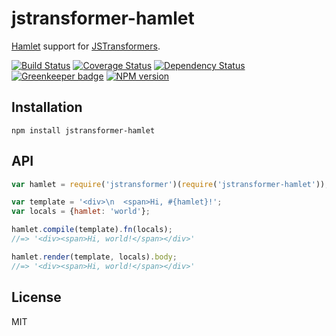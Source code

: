 # jstransformer-hamlet

[Hamlet](https://github.com/gregwebs/hamlet.js) support for [JSTransformers](http://github.com/jstransformers).

[![Build Status](https://img.shields.io/travis/jstransformers/jstransformer-hamlet/master.svg)](https://travis-ci.org/jstransformers/jstransformer-hamlet)
[![Coverage Status](https://img.shields.io/codecov/c/github/jstransformers/jstransformer-hamlet/master.svg)](https://codecov.io/gh/jstransformers/jstransformer-hamlet)
[![Dependency Status](https://img.shields.io/david/jstransformers/jstransformer-hamlet/master.svg)](http://david-dm.org/jstransformers/jstransformer-hamlet)
[![Greenkeeper badge](https://badges.greenkeeper.io/jstransformers/jstransformer-hamlet.svg)](https://greenkeeper.io/)
[![NPM version](https://img.shields.io/npm/v/jstransformer-hamlet.svg)](https://www.npmjs.org/package/jstransformer-hamlet)

## Installation

    npm install jstransformer-hamlet

## API

```js
var hamlet = require('jstransformer')(require('jstransformer-hamlet'));

var template = '<div>\n  <span>Hi, #{hamlet}!';
var locals = {hamlet: 'world'};

hamlet.compile(template).fn(locals);
//=> '<div><span>Hi, world!</span></div>'

hamlet.render(template, locals).body;
//=> '<div><span>Hi, world!</span></div>'
```

## License

MIT

